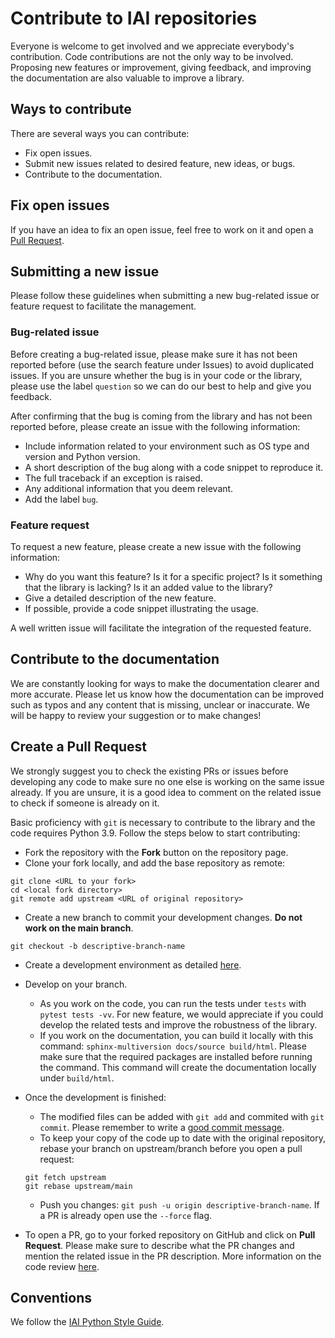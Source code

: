 # Contribute to IAI repositories

Everyone is welcome to get involved and we appreciate everybody's contribution.
Code contributions are not the only way to be involved. 
Proposing new features or improvement, giving feedback, and improving the documentation are also valuable to improve a library.

## Ways to contribute

There are several ways you can contribute:

  * Fix open issues.
  * Submit new issues related to desired feature, new ideas, or bugs.
  * Contribute to the documentation.

## Fix open issues

If you have an idea to fix an open issue, feel free to work on it and open a [Pull Request](#create-a-pull-request).

## Submitting a new issue

Please follow these guidelines when submitting a new bug-related issue or feature request to facilitate the management. 

### Bug-related issue

Before creating a bug-related issue, please make sure it has not been reported before (use the search feature under Issues) to avoid duplicated issues.
If you are unsure whether the bug is in your code or the library, please use the label `question` so we can do our best to help and give you feedback.

After confirming that the bug is coming from the library and has not been reported before, please create an issue with the following information:

  * Include information related to your environment such as OS type and version and Python version.
  * A short description of the bug along with a code snippet to reproduce it.
  * The full traceback if an exception is raised.
  * Any additional information that you deem relevant.
  * Add the label `bug`.

### Feature request

To request a new feature, please create a new issue with the following information:

  * Why do you want this feature? Is it for a specific project? Is it something that the library is lacking? Is it an added value to the library?  
  * Give a detailed description of the new feature.
  * If possible, provide a code snippet illustrating the usage.

A well written issue will facilitate the integration of the requested feature. 

## Contribute to the documentation

We are constantly looking for ways to make the documentation clearer and more accurate.
Please let us know how the documentation can be improved such as typos and any content that is missing, unclear or inaccurate. 
We will be happy to review your suggestion or to make changes!

## Create a Pull Request

We strongly suggest you to check the existing PRs or issues before developing any code to make sure no one else is working on the same issue already.
If you are unsure, it is a good idea to comment on the related issue to check if someone is already on it. 

Basic proficiency with `git` is necessary to contribute to the library and the code requires Python 3.9.
Follow the steps below to start contributing:

  * Fork the repository with the **Fork** button on the repository page.
  * Clone your fork locally, and add the base repository as remote:

  ```shell
  git clone <URL to your fork>
  cd <local fork directory>
  git remote add upstream <URL of original repository>
  ``` 
  
  * Create a new branch to commit your development changes. **Do not work on the main branch**.

  ```shell
  git checkout -b descriptive-branch-name
  ```

  * Create a development environment as detailed [here](https://github.com/iai-group/guidelines/blob/main/python/README.md#local-development-configuration).
  * Develop on your branch.  

    - As you work on the code, you can run the tests under `tests` with `pytest tests -vv`. For new feature, we would appreciate if you could develop the related tests and improve the robustness of the library.  
    - If you work on the documentation, you can build it locally with this command: `sphinx-multiversion docs/source build/html`. Please make sure that the required packages are installed before running the command. This command will create the documentation locally under `build/html`.
  
  * Once the development is finished:
  
    - The modified files can be added with `git add` and commited with `git commit`. Please remember to write a [good commit message](Git_commit.md).
    - To keep your copy of the code up to date with the original repository, rebase your branch on upstream/branch before you open a pull request:

    ```shell
    git fetch upstream
    git rebase upstream/main
    ```

    - Push you changes: `git push -u origin descriptive-branch-name`. If a PR is already open use the `--force` flag.

  * To open a PR, go to your forked repository on GitHub and click on **Pull Request**. Please make sure to describe what the PR changes and mention the related issue in the PR description. More information on the code review [here](Code_review.md).


## Conventions

We follow the [IAI Python Style Guide](https://github.com/iai-group/styleguide/tree/main/python).